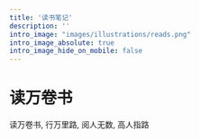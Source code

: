 ```yaml
---
title: '读书笔记'
description: ''
intro_image: "images/illustrations/reads.png"
intro_image_absolute: true
intro_image_hide_on_mobile: false
---
```


# 读万卷书

读万卷书, 行万里路, 阅人无数, 高人指路
